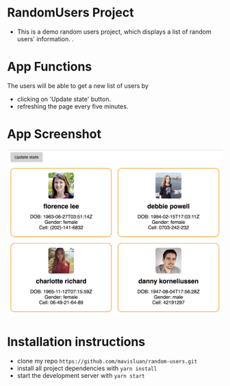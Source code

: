 # RandomUsers Project

- This is a demo random users project, which displays a list of random users' information. .


# App Functions

The users will be able to get a new list of users by

- clicking on 'Update state' button.
- refreshing the page every five minutes.


# App Screenshot

![](src/screenshot.png)


# Installation instructions
- clone my repo `https://github.com/mavisluan/random-users.git`
- install all project dependencies with `yarn install`
- start the development server with `yarn start`